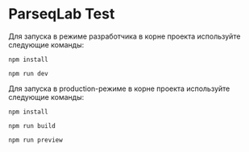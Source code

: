 # ParseqLab Test

Для запуска в режиме разработчика в корне проекта используйте следующие команды:

`npm install`

`npm run dev`

Для запуска в production-режиме в корне проекта используйте следующие команды:

`npm install`

`npm run build`

`npm run preview`
